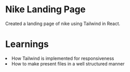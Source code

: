 # Nike Landing Page 

Created a landing page of nike using Tailwind in React.

# Learnings 
<li>How Tailwind is implemented for responsiveness</li>
<li>How to make present files in a well structured manner</li>
